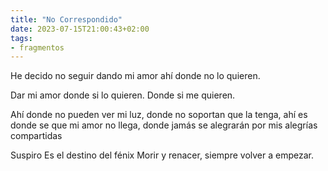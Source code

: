 ```yaml
---
title: "No Correspondido"
date: 2023-07-15T21:00:43+02:00
tags:
- fragmentos
---
```


He decido no seguir dando mi amor ahí donde no lo quieren.

Dar mi amor donde si lo quieren. Donde si me quieren.

Ahí donde no pueden ver mi luz, 
donde no soportan que la tenga, 
ahí es donde se que mi amor no llega,
donde jamás se alegrarán
por mis alegrías compartidas

Suspiro
Es el destino del fénix
Morir y renacer,
siempre volver a empezar.